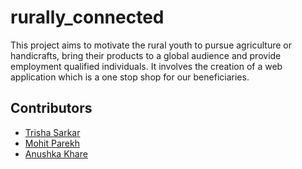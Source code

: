 # rurally_connected
This project aims to motivate the rural youth to pursue agriculture or handicrafts, bring their products to a global audience and provide employment qualified individuals. It involves the creation of a web application which is a one stop shop for our beneficiaries.

## Contributors

* [Trisha Sarkar](https://github.com/trishasarkar)
* [Mohit Parekh](https://github.com/mohitparekh7)
* [Anushka Khare](https://github.com/anushkakhare)
